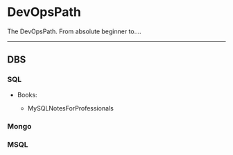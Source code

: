 # DevOpsPath

The DevOpsPath. From absolute beginner to....


****************

## DBS


### SQL

* Books: 
	
	* MySQLNotesForProfessionals


### Mongo


### MSQL



